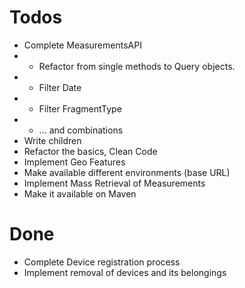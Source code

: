 # Todos

* Complete MeasurementsAPI
* * Refactor from single methods to Query objects. 
* * Filter Date
* * Filter FragmentType
* * ... and combinations
* Write children
* Refactor the basics, Clean Code
* Implement Geo Features
* Make available different environments (base URL)
* Implement Mass Retrieval of Measurements 
* Make it available on Maven


# Done

* Complete Device registration process
* Implement removal of devices and its belongings
